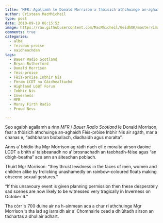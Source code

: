 ```yaml
---
title: 'MFR: Agallamh le Donald Morrison a thòisich athchuinge an-aghaidh Fèis-pròise Inbhir Nis'
author: Crìstean MacMhìcheil
type: post
date: 2018-09-19 06:15:53
image: https://raw.githubusercontent.com/MacMhicheil/GeidhUK/master/images/2018-09-19-mfr-agallamh-le-donald-morrison-a-thoisich-athchuinge-an-aghaidh-feis-proise-inbhir-nis.jpg
comments: true
categories:
  - alba
  - feisean-proise
  - naidheachdan
tags:
  - Bauer Radio Scotland
  - Bryan Rutherford
  - Donald Morrison
  - fèis-pròise
  - Fèis-pròise Inbhir Nis
  - Fòram LCDT na Gàidhealtachd
  - Highland LGBT Forum
  - Inbhir Nis
  - Inverness
  - MFR
  - Moray Firth Radio
  - Proud Ness

---
```

Seo agaibh agallamh a rinn _MFR_ / _Bauer Radio Scotland_ le Donald Morrison, fear a thòisich athchuinge an-aghaidh Fèis-pròise Inbhir Nis air sgàth, mar a chanas e, &#8220;adhbharan bìoballach, diadhaidh agus moralta&#8221;.

<!--more-->

Anns a&#8217; bhidio tha Mgr Morrison ag ràdh nach eil e moralta airson daoine LCDT a bhith a&#8217; taisbeanadh no a&#8217; brosnachadh an taobhadh-fèise agus &#8220;an dòigh-beatha&#8221; aca ann an àiteachan poblach.

Thuirt Mgr Morrison: &#8220;they thrust lewdness in the faces of men, women and children alike by frolicking unashamedly on rainbow-coloured floats making obscene sexual gestures.&#8221;

&#8220;If this unsavoury event is given planning permission then these desperately sad scenes are now likely to be witnessed very tragically in Inverness on October 6.&#8221;

Tha còrr &#8217;s 700 duine air na h-ainmean aca a chur ri athchuinge Mgr Morrison &#8217;s tha iad ag iarraidh air a&#8217; Chomhairle cead a dhiùltadh airson an tachartas a dhol air adhart.

<p style="text-align: center;">
</p>
